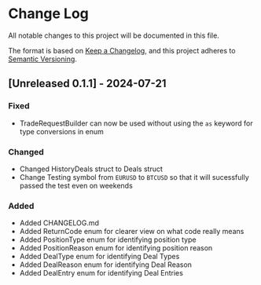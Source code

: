 # Change Log

All notable changes to this project will be documented in this file.

The format is based on [Keep a Changelog](https://keepachangelog.com/en/1.1.0/),
and this project adheres to [Semantic Versioning](https://semver.org/spec/v2.0.0.html).

## [Unreleased 0.1.1] - 2024-07-21

### Fixed
- TradeRequestBuilder can now be used without using the `as` keyword for type conversions in enum

### Changed
- Changed HistoryDeals struct to Deals struct
- Change Testing symbol from `EURUSD` to `BTCUSD` so that it will sucessfully passed the test even on weekends

### Added
- Added CHANGELOG.md
- Added ReturnCode enum for clearer view on what code really means
- Added PositionType enum for identifying position type
- Added PositionReason enum for identifying position reason
- Added DealType enum for identifying Deal Types
- Added DealReason enum for identifying Deal Reason
- Added DealEntry enum for identifying Deal Entries
